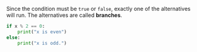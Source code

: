 Since the condition must be `true` or `false`, exactly one of the alternatives will run. The alternatives are called **branches**.

```python
if x % 2 == 0:
    print("x is even")
else:
    print("x is odd.")
```
